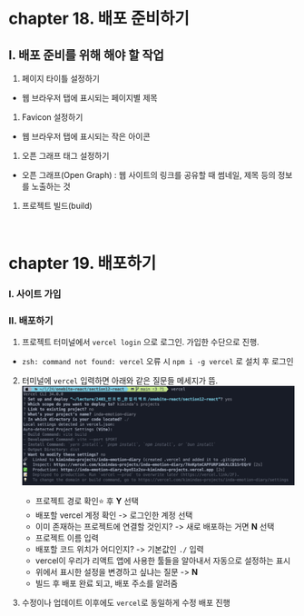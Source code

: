 # chapter 18. 배포 준비하기

## Ⅰ. 배포 준비를 위해 해야 할 작업

1. 페이지 타이틀 설정하기

- 웹 브라우저 탭에 표시되는 페이지별 제목

1. Favicon 설정하기

- 웹 브라우저 탭에 표시되는 작은 아이콘

1. 오픈 그래프 태그 설정하기

- 오픈 그래프(Open Graph) : 웹 사이트의 링크를 공유할 때 썸네일, 제목 등의 정보를 노출하는 것

1. 프로젝트 빌드(build)

<br>

# chapter 19. 배포하기

### Ⅰ. 사이트 가입

### Ⅱ. 배포하기

1. 프로젝트 터미널에서 `vercel login` 으로 로그인. 가입한 수단으로 진행.

- `zsh: command not found: vercel` 오류 시 `npm i -g vercel` 로 설치 후 로그인

2. 터미널에 `vercel` 입력하면 아래와 같은 질문들 메세지가 뜸.
   <img src="./img_18_19/img_12_19_01.jpeg" />

   - 프로젝트 경로 확인⭐️ 후 **Y** 선택
   - 배포할 vercel 계정 확인 -> 로그인한 계정 선택
   - 이미 존재하는 프로젝트에 연결할 것인지? -> 새로 배포하는 거면 **N** 선택
   - 프로젝트 이름 입력
   - 배포할 코드 위치가 어디인지? -> 기본값인 `./` 입력
   - vercel이 우리가 리액트 앱에 사용한 툴들을 알아내서 자동으로 설정하는 표시
   - 위에서 표시한 설정을 변경하고 싶냐는 질문 -> **N**
   - 빌드 후 배포 완료 되고, 배포 주소를 알려줌

3. 수정이나 업데이트 이후에도 `vercel`로 동일하게 수정 배포 진행
